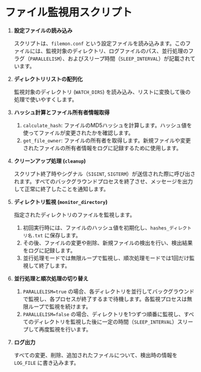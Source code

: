 # ファイル監視用スクリプト

1. **設定ファイルの読み込み**
    
    スクリプトは、`filemon.conf` という設定ファイルを読み込みます。このファイルには、監視対象のディレクトリ、ログファイルのパス、並行処理のフラグ（`PARALLELISM`）、およびスリープ時間（`SLEEP_INTERVAL`）が記載されています。
    
2. **ディレクトリリストの配列化**
    
    監視対象のディレクトリ (`WATCH_DIRS`) を読み込み、リストに変換して後の処理で使いやすくします。
    
3. **ハッシュ計算とファイル所有者情報取得**
    1. `calculate_hash`: ファイルのMD5ハッシュを計算します。ハッシュ値を使ってファイルが変更されたかを確認します。
    2. `get_file_owner`: ファイルの所有者を取得します。新規ファイルや変更されたファイルの所有者情報をログに記録するために使用します。
4. **クリーンアップ処理 (`cleanup`)**
    
    スクリプト終了時やシグナル（`SIGINT`, `SIGTERM`）が送信された際に呼び出されます。すべてのバックグラウンドプロセスを終了させ、メッセージを出力して正常に終了したことを通知します。
    
5. **ディレクトリ監視 (`monitor_directory`)**
    
    指定されたディレクトリのファイルを監視します。
    
    1. 初回実行時には、ファイルのハッシュ値を初期化し、`hashes_ディレクトリ名.txt` に保存します。
    2. その後、ファイルの変更や削除、新規ファイルの検出を行い、検出結果をログに記録します。
    3. 並行処理モードでは無限ループで監視し、順次処理モードでは1回だけ監視して終了します。
6. **並行処理と順次処理の切り替え**
    1. `PARALLELISM=true` の場合、各ディレクトリを並行してバックグラウンドで監視し、各プロセスが終了するまで待機します。各監視プロセスは無限ループで監視を続けます。
    2. `PARALLELISM=false` の場合、ディレクトリを1つずつ順番に監視し、すべてのディレクトリを監視した後に一定の時間（`SLEEP_INTERVAL`）スリープして再度監視を行います。
7. **ログ出力**
    
    すべての変更、削除、追加されたファイルについて、検出時の情報を `LOG_FILE` に書き込みます。